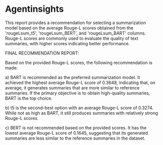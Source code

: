 # Agentinsights
This report provides a recommendation for selecting a summarization model based on the average Rouge-L scores obtained from the 'rougeLsum_t5', 'rougeLsum_BERT', and 'rougeLsum_BART' columns. Rouge-L scores are commonly used to evaluate the quality of text summaries, with higher scores indicating better performance.

FINAL RECOMMENDATION REPORT:

Based on the provided Rouge-L scores, the following recommendation is made:

a) BART is recommended as the preferred summarization model. It achieved the highest average Rouge-L score of 0.3648, indicating that, on average, it generates summaries that are more similar to reference summaries. If the primary objective is to obtain high-quality summaries, BART is the top choice.

b) t5 is the second-best option with an average Rouge-L score of 0.3274. While not as high as BART, it still produces summaries with relatively strong Rouge-L scores.

c) BERT is not recommended based on the provided scores. It has the lowest average Rouge-L score of 0.1645, suggesting that its generated summaries are less similar to the reference summaries in the dataset.
